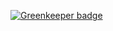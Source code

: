 
[![Greenkeeper badge](https://badges.greenkeeper.io/Thram/todo-or-not-todo.svg)](https://greenkeeper.io/)
